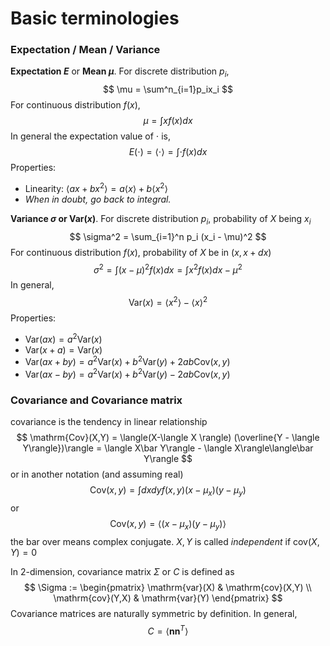 # Basic terminologies
### Expectation / Mean / Variance
**Expectation $E$** or **Mean $\mu$**. For discrete distribution $p_i$, 
$$
\mu = \sum^n_{i=1}p_ix_i
$$
 For continuous distribution $f(x)$,
$$
\mu = \int xf(x)dx
$$
In general the expectation value of $\cdot$ is,
$$
E(\cdot) = \langle \cdot \rangle = \int \cdot f(x) dx
$$
Properties:
- Linearity: $\langle ax + bx^2\rangle = a\langle x\rangle + b\langle x^2\rangle$
- *When in doubt, go back to integral.*

**Variance $\sigma$ or $\mathrm{Var}(x)$**. For discrete distribution $p_i$, probability of $X$ being $x_i$
$$
\sigma^2 = \sum_{i=1}^n p_i (x_i - \mu)^2
$$
For continuous distribution $f(x)$, probability of $X$ be in $(x, x+dx)$
$$
\sigma^2 = \int (x-\mu)^2 f(x)dx = \int x^2f(x)dx - \mu^2
$$
In general,
$$
\mathrm{Var}(x) = \langle x^2\rangle - \langle x \rangle ^2
$$
Properties:
 - $\mathrm{Var}(ax) = a^2 \mathrm{Var}(x)$
 - $\mathrm{Var}(x+a) = \mathrm{Var}(x)$
 - $\mathrm{Var}(ax + by) = a^2 \mathrm{Var}(x) + b^2 \mathrm{Var}(y) + 2ab \mathrm{Cov}(x,y)$
 - $\mathrm{Var}(ax - by) = a^2 \mathrm{Var}(x) + b^2 \mathrm{Var}(y) - 2ab \mathrm{Cov}(x,y)$

### Covariance and Covariance matrix
covariance is the tendency in linear relationship
$$
\mathrm{Cov}(X,Y) = \langle(X-\langle X \rangle) (\overline{Y - \langle Y\rangle})\rangle = \langle X\bar Y\rangle - \langle X\rangle\langle\bar Y\rangle
$$
or in another notation (and assuming real)
$$
\mathrm{Cov}(x,y) = \int dxdy f(x, y)(x-\mu_x)(y - \mu_y)
$$
or
$$
\mathrm{Cov}(x,y) = \langle (x-\mu_x)(y - \mu_y)\rangle
$$the bar over means complex conjugate. $X, Y$ is called *independent* if $\text{cov}(X,Y)=0$

In 2-dimension, covariance matrix $\Sigma$ or $C$ is defined as
$$
\Sigma := \begin{pmatrix}
\mathrm{var}(X) & \mathrm{cov}(X,Y) \\
\mathrm{cov}(Y,X) & \mathrm{var}(Y)
\end{pmatrix}
$$
Covariance matrices are naturally symmetric by definition. In general,
$$
C = \langle \boldsymbol{n} \boldsymbol{n}^T\rangle
$$


